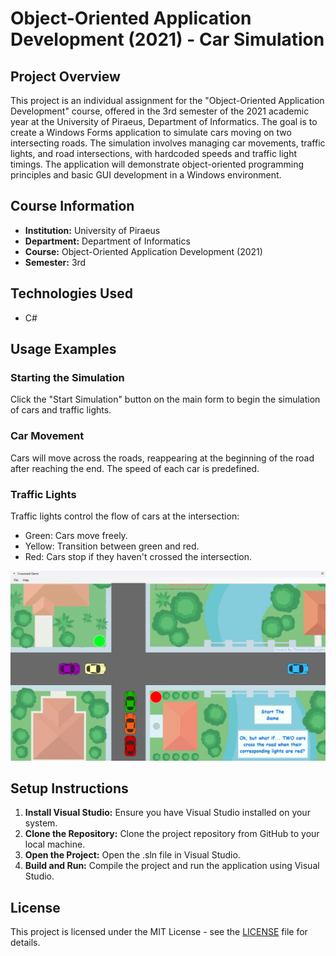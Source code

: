 # Object-Oriented Application Development (2021) - Car Simulation

## Project Overview

This project is an individual assignment for the "Object-Oriented Application Development" course, offered in the 3rd semester of the 2021 academic year at the University of Piraeus, Department of Informatics. The goal is to create a Windows Forms application to simulate cars moving on two intersecting roads. The simulation involves managing car movements, traffic lights, and road intersections, with hardcoded speeds and traffic light timings. The application will demonstrate object-oriented programming principles and basic GUI development in a Windows environment.

## Course Information
- **Institution:** University of Piraeus
- **Department:** Department of Informatics
- **Course:** Object-Oriented Application Development (2021)
- **Semester:** 3rd

## Technologies Used

- C#

## Usage Examples

### Starting the Simulation
Click the "Start Simulation" button on the main form to begin the simulation of cars and traffic lights.

### Car Movement
Cars will move across the roads, reappearing at the beginning of the road after reaching the end. The speed of each car is predefined.

### Traffic Lights
Traffic lights control the flow of cars at the intersection:

- Green: Cars move freely.
- Yellow: Transition between green and red.
- Red: Cars stop if they haven't crossed the intersection.

![App Screenshot](./images/screenshot.png)

## Setup Instructions

1. **Install Visual Studio:** Ensure you have Visual Studio installed on your system.
2. **Clone the Repository:** Clone the project repository from GitHub to your local machine.
3. **Open the Project:** Open the .sln file in Visual Studio.
4. **Build and Run:** Compile the project and run the application using Visual Studio.

## License

This project is licensed under the MIT License - see the [LICENSE](./LICENSE) file for details.
